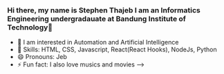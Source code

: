 ### Hi there, my name is Stephen Thajeb I am an Informatics Engineering undergradauate at Bandung Institute of Technology👋

- 🔭 I am interested in Automation and Artificial Intelligence
- 🌱 Skills: HTML, CSS, Javascript, React(React Hooks), NodeJs, Python
- 😄 Pronouns: Jeb
- ⚡ Fun fact: I also love musics and movies
-->
